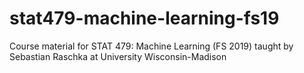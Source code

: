 # stat479-machine-learning-fs19
Course material for STAT 479: Machine Learning (FS 2019) taught by Sebastian Raschka at University Wisconsin-Madison
